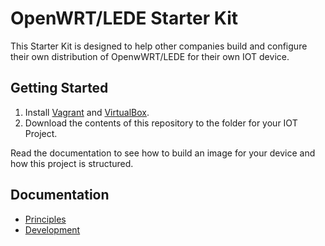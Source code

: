 # OpenWRT/LEDE Starter Kit

This Starter Kit is designed to help other companies build and configure their own distribution
of OpenwWRT/LEDE for their own IOT device.

## Getting Started

1. Install [Vagrant](vagrantup.com) and [VirtualBox](virtualbox.org). 
2. Download the contents of this repository to the folder for your IOT Project.

Read the documentation to see how to build an image for your device and how this
project is structured.

## Documentation

- [Principles](docs/principles.md)
- [Development](docs/development.md)
